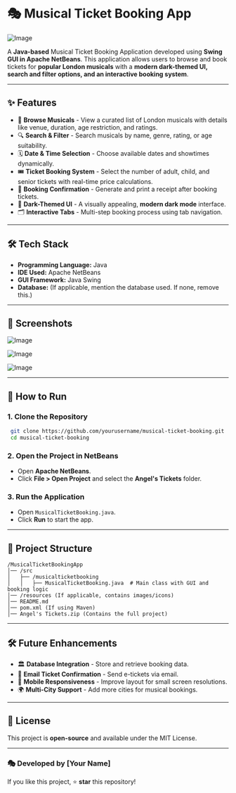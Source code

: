 # 🎭 Musical Ticket Booking App
![Image](https://github.com/user-attachments/assets/68aa1f57-699d-4895-b5cc-b93c6e8155bb)


A **Java-based** Musical Ticket Booking Application developed using **Swing GUI in Apache NetBeans**. This application allows users to browse and book tickets for **popular London musicals** with a **modern dark-themed UI, search and filter options, and an interactive booking system**.

---

## ✨ Features
- 🍻 **Browse Musicals** - View a curated list of London musicals with details like venue, duration, age restriction, and ratings.
- 🔍 **Search & Filter** - Search musicals by name, genre, rating, or age suitability.
- 🗓 **Date & Time Selection** - Choose available dates and showtimes dynamically.
- 🎟 **Ticket Booking System** - Select the number of adult, child, and senior tickets with real-time price calculations.
- 🧳 **Booking Confirmation** - Generate and print a receipt after booking tickets.
- 🎨 **Dark-Themed UI** - A visually appealing, **modern dark mode** interface.
- 🗂 **Interactive Tabs** - Multi-step booking process using tab navigation.

---

## 🛠️ Tech Stack
- **Programming Language:** Java
- **IDE Used:** Apache NetBeans
- **GUI Framework:** Java Swing
- **Database:** (If applicable, mention the database used. If none, remove this.)

---

## 📸 Screenshots
![Image](https://github.com/user-attachments/assets/bcabedc3-8159-45a9-8835-19d7e345eb5b)

![Image](https://github.com/user-attachments/assets/808cb943-8156-4a6c-a917-dba8848aa849)

![Image](https://github.com/user-attachments/assets/8bd835f8-6698-4170-8b22-0e17c0c7bbf8)

---

## 🚀 How to Run

### **1. Clone the Repository**
```sh
 git clone https://github.com/yourusername/musical-ticket-booking.git
 cd musical-ticket-booking
```

### **2. Open the Project in NetBeans**
- Open **Apache NetBeans**.
- Click **File > Open Project** and select the **Angel's Tickets** folder.

### **3. Run the Application**
- Open `MusicalTicketBooking.java`.
- Click **Run** to start the app.

---

## 📂 Project Structure
```
/MusicalTicketBookingApp
│── /src
│   ├── /musicalticketbooking
│   │   ├── MusicalTicketBooking.java  # Main class with GUI and booking logic
│── /resources (If applicable, contains images/icons)
│── README.md
│── pom.xml (If using Maven)
│── Angel's Tickets.zip (Contains the full project)
```

---

## 🛠️ Future Enhancements
- 🏛 **Database Integration** - Store and retrieve booking data.
- 📧 **Email Ticket Confirmation** - Send e-tickets via email.
- 📱 **Mobile Responsiveness** - Improve layout for small screen resolutions.
- 🌍 **Multi-City Support** - Add more cities for musical bookings.

---

## 📄 License
This project is **open-source** and available under the MIT License.

---

### 🎭 Developed by [Your Name]  
If you like this project, ⭐ **star** this repository!

